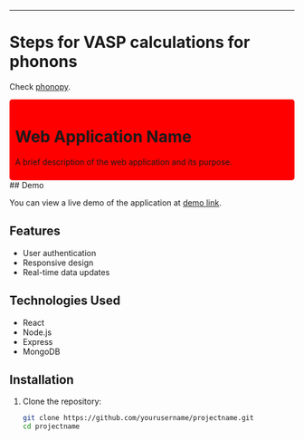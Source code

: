---

# Steps for VASP calculations for phonons
Check [phonopy](https://phonopy.github.io/phonopy/).

<div style="background-color: red; padding: 10px; border-radius: 5px;">

# Web Application Name

A brief description of the web application and its purpose.
</div>
## Demo

You can view a live demo of the application at [demo link](https://example.com).

## Features

- User authentication
- Responsive design
- Real-time data updates

## Technologies Used

- React
- Node.js
- Express
- MongoDB

## Installation

1. Clone the repository:

   ```bash
   git clone https://github.com/yourusername/projectname.git
   cd projectname
